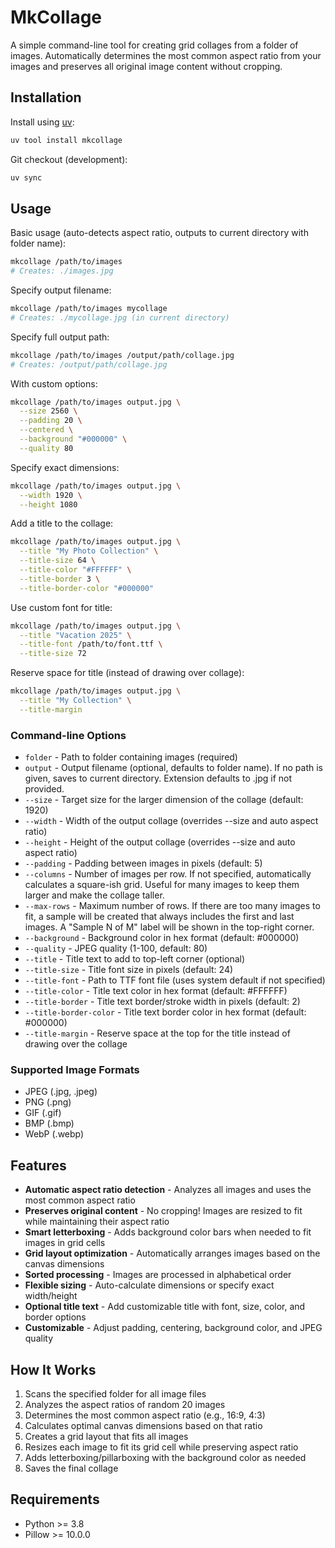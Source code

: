 # MkCollage

A simple command-line tool for creating grid collages from a folder of images. Automatically determines the most common aspect ratio from your images and preserves all original image content without cropping.

## Installation

Install using [uv](https://docs.astral.sh/uv/getting-started/installation/):

```bash
uv tool install mkcollage
```

Git checkout (development):

```bash
uv sync
```

## Usage

Basic usage (auto-detects aspect ratio, outputs to current directory with folder name):

```bash
mkcollage /path/to/images
# Creates: ./images.jpg
```

Specify output filename:

```bash
mkcollage /path/to/images mycollage
# Creates: ./mycollage.jpg (in current directory)
```

Specify full output path:

```bash
mkcollage /path/to/images /output/path/collage.jpg
# Creates: /output/path/collage.jpg
```

With custom options:

```bash
mkcollage /path/to/images output.jpg \
  --size 2560 \
  --padding 20 \
  --centered \
  --background "#000000" \
  --quality 80
```

Specify exact dimensions:

```bash
mkcollage /path/to/images output.jpg \
  --width 1920 \
  --height 1080
```

Add a title to the collage:

```bash
mkcollage /path/to/images output.jpg \
  --title "My Photo Collection" \
  --title-size 64 \
  --title-color "#FFFFFF" \
  --title-border 3 \
  --title-border-color "#000000"
```

Use custom font for title:

```bash
mkcollage /path/to/images output.jpg \
  --title "Vacation 2025" \
  --title-font /path/to/font.ttf \
  --title-size 72
```

Reserve space for title (instead of drawing over collage):

```bash
mkcollage /path/to/images output.jpg \
  --title "My Collection" \
  --title-margin
```

### Command-line Options

- `folder` - Path to folder containing images (required)
- `output` - Output filename (optional, defaults to folder name). If no path is given, saves to current directory. Extension defaults to .jpg if not provided.
- `--size` - Target size for the larger dimension of the collage (default: 1920)
- `--width` - Width of the output collage (overrides --size and auto aspect ratio)
- `--height` - Height of the output collage (overrides --size and auto aspect ratio)
- `--padding` - Padding between images in pixels (default: 5)
- `--columns` - Number of images per row. If not specified, automatically calculates a square-ish grid. Useful for many images to keep them larger and make the collage taller.
- `--max-rows` - Maximum number of rows. If there are too many images to fit, a sample will be created that always includes the first and last images. A "Sample N of M" label will be shown in the top-right corner.
- `--background` - Background color in hex format (default: #000000)
- `--quality` - JPEG quality (1-100, default: 80)
- `--title` - Title text to add to top-left corner (optional)
- `--title-size` - Title font size in pixels (default: 24)
- `--title-font` - Path to TTF font file (uses system default if not specified)
- `--title-color` - Title text color in hex format (default: #FFFFFF)
- `--title-border` - Title text border/stroke width in pixels (default: 2)
- `--title-border-color` - Title text border color in hex format (default: #000000)
- `--title-margin` - Reserve space at the top for the title instead of drawing over the collage

### Supported Image Formats

- JPEG (.jpg, .jpeg)
- PNG (.png)
- GIF (.gif)
- BMP (.bmp)
- WebP (.webp)

## Features

- **Automatic aspect ratio detection** - Analyzes all images and uses the most common aspect ratio
- **Preserves original content** - No cropping! Images are resized to fit while maintaining their aspect ratio
- **Smart letterboxing** - Adds background color bars when needed to fit images in grid cells
- **Grid layout optimization** - Automatically arranges images based on the canvas dimensions
- **Sorted processing** - Images are processed in alphabetical order
- **Flexible sizing** - Auto-calculate dimensions or specify exact width/height
- **Optional title text** - Add customizable title with font, size, color, and border options
- **Customizable** - Adjust padding, centering, background color, and JPEG quality

## How It Works

1. Scans the specified folder for all image files
2. Analyzes the aspect ratios of random 20 images
3. Determines the most common aspect ratio (e.g., 16:9, 4:3)
4. Calculates optimal canvas dimensions based on that ratio
5. Creates a grid layout that fits all images
6. Resizes each image to fit its grid cell while preserving aspect ratio
7. Adds letterboxing/pillarboxing with the background color as needed
8. Saves the final collage

## Requirements

- Python >= 3.8
- Pillow >= 10.0.0

